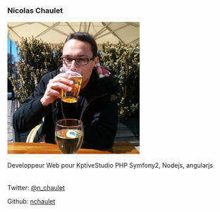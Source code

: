 ### Nicolas Chaulet

<img src="/images/avatar.jpeg" width="300" class="pull-left" />

Developpeur Web pour KptiveStudio
PHP Symfony2, Nodejs, angularjs
<br/>
<br/>
<br/>
Twitter: 
[@n_chaulet](https://twitter.com/n_chaulet)

Github:
[nchaulet](https://github.com/nchaulet)

